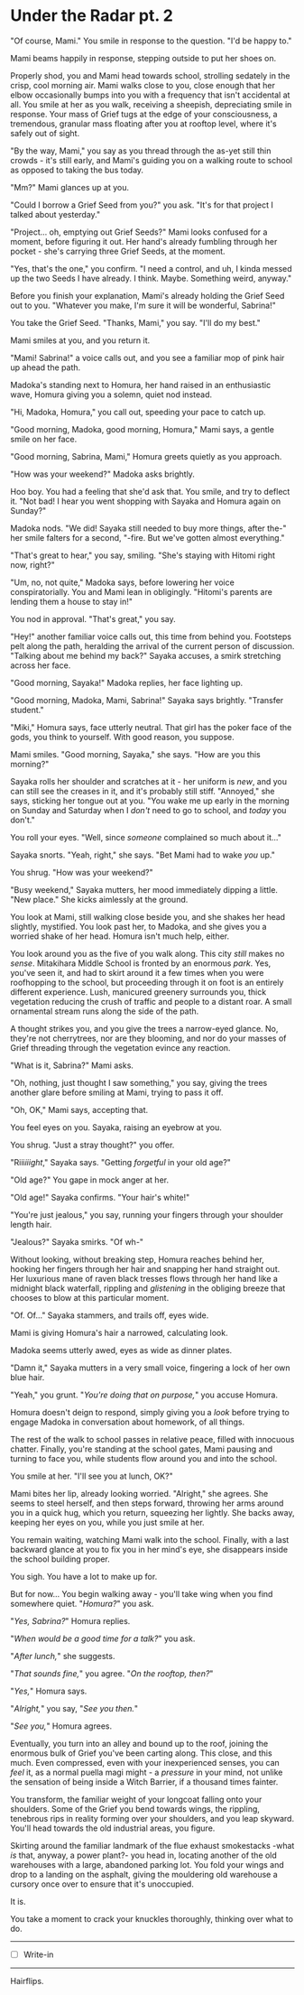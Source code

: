 # Under the Radar pt. 2

"Of course, Mami." You smile in response to the question. "I'd be happy to."

Mami beams happily in response, stepping outside to put her shoes on.

Properly shod, you and Mami head towards school, strolling sedately in the crisp, cool morning air. Mami walks close to you, close enough that her elbow occasionally bumps into you with a frequency that isn't accidental at all. You smile at her as you walk, receiving a sheepish, depreciating smile in response. Your mass of Grief tugs at the edge of your consciousness, a tremendous, granular mass floating after you at rooftop level, where it's safely out of sight.

"By the way, Mami," you say as you thread through the as-yet still thin crowds - it's still early, and Mami's guiding you on a walking route to school as opposed to taking the bus today.

"Mm?" Mami glances up at you.

"Could I borrow a Grief Seed from you?" you ask. "It's for that project I talked about yesterday."

"Project... oh, emptying out Grief Seeds?" Mami looks confused for a moment, before figuring it out. Her hand's already fumbling through her pocket - she's carrying three Grief Seeds, at the moment.

"Yes, that's the one," you confirm. "I need a control, and uh, I kinda messed up the two Seeds I have already. I think. Maybe. Something weird, anyway."

Before you finish your explanation, Mami's already holding the Grief Seed out to you. "Whatever you make, I'm sure it will be wonderful, Sabrina!"

You take the Grief Seed. "Thanks, Mami," you say. "I'll do my best."

Mami smiles at you, and you return it.

"Mami! Sabrina!" a voice calls out, and you see a familiar mop of pink hair up ahead the path.

Madoka's standing next to Homura, her hand raised in an enthusiastic wave, Homura giving you a solemn, quiet nod instead.

"Hi, Madoka, Homura," you call out, speeding your pace to catch up.

"Good morning, Madoka, good morning, Homura," Mami says, a gentle smile on her face.

"Good morning, Sabrina, Mami," Homura greets quietly as you approach.

"How was your weekend?" Madoka asks brightly.

Hoo boy. You had a feeling that she'd ask that. You smile, and try to deflect it. "Not bad! I hear you went shopping with Sayaka and Homura again on Sunday?"

Madoka nods. "We did! Sayaka still needed to buy more things, after the-" her smile falters for a second, "-fire. But we've gotten almost everything."

"That's great to hear," you say, smiling. "She's staying with Hitomi right now, right?"

"Um, no, not quite," Madoka says, before lowering her voice conspiratorially. You and Mami lean in obligingly. "Hitomi's parents are lending them a house to stay in!"

You nod in approval. "That's great," you say.

"Hey!" another familiar voice calls out, this time from behind you. Footsteps pelt along the path, heralding the arrival of the current person of discussion. "Talking about me behind my back?" Sayaka accuses, a smirk stretching across her face.

"Good morning, Sayaka!" Madoka replies, her face lighting up.

"Good morning, Madoka, Mami, Sabrina!" Sayaka says brightly. "Transfer student."

"Miki," Homura says, face utterly neutral. That girl has the poker face of the gods, you think to yourself. With good reason, you suppose.

Mami smiles. "Good morning, Sayaka," she says. "How are you this morning?"

Sayaka rolls her shoulder and scratches at it - her uniform is *new*, and you can still see the creases in it, and it's probably still stiff. "Annoyed," she says, sticking her tongue out at you. "You wake me up early in the morning on Sunday and Saturday when I *don't* need to go to school, and *today* you don't."

You roll your eyes. "Well, since *someone* complained so much about it..."

Sayaka snorts. "Yeah, right," she says. "Bet Mami had to wake *you* up."

You shrug. "How was your weekend?"

"Busy weekend," Sayaka mutters, her mood immediately dipping a little. "New place." She kicks aimlessly at the ground.

You look at Mami, still walking close beside you, and she shakes her head slightly, mystified. You look past her, to Madoka, and she gives you a worried shake of her head. Homura isn't much help, either.

You look around you as the five of you walk along. This city *still* makes no *sense*. Mitakihara Middle School is fronted by an enormous *park*. Yes, you've seen it, and had to skirt around it a few times when you were roofhopping to the school, but proceeding through it on foot is an entirely different experience. Lush, manicured greenery surrounds you, thick vegetation reducing the crush of traffic and people to a distant roar. A small ornamental stream runs along the side of the path.

A thought strikes you, and you give the trees a narrow-eyed glance. No, they're not cherry[](http://i.imgur.com/OqJelFw.jpg)trees, nor are they blooming, and nor do your masses of Grief threading through the vegetation evince any reaction.

"What is it, Sabrina?" Mami asks.

"Oh, nothing, just thought I saw something," you say, giving the trees another glare before smiling at Mami, trying to pass it off.

"Oh, OK," Mami says, accepting that.

You feel eyes on you. Sayaka, raising an eyebrow at you.

You shrug. "Just a stray thought?" you offer.

"Riii*iiight*," Sayaka says. "Getting *forgetful* in your old age?"

"Old age?" You gape in mock anger at her.

"Old age!" Sayaka confirms. "Your hair's white!"

"You're just jealous," you say, running your fingers through your shoulder length hair.

"Jealous?" Sayaka smirks. "Of wh-"

Without looking, without breaking step, Homura reaches behind her, hooking her fingers through her hair and snapping her hand straight out. Her luxurious mane of raven black tresses flows through her hand like a midnight black waterfall, rippling and *glistening* in the obliging breeze that chooses to blow at this particular moment.

"Of. Of..." Sayaka stammers, and trails off, eyes wide.

Mami is giving Homura's hair a narrowed, calculating look.

Madoka seems utterly awed, eyes as wide as dinner plates.

"Damn it," Sayaka mutters in a very small voice, fingering a lock of her own blue hair.

"Yeah," you grunt. "*You're doing that on purpose,*" you accuse Homura.

Homura doesn't deign to respond, simply giving you a *look* before trying to engage Madoka in conversation about homework, of all things.

The rest of the walk to school passes in relative peace, filled with innocuous chatter. Finally, you're standing at the school gates, Mami pausing and turning to face you, while students flow around you and into the school.

You smile at her. "I'll see you at lunch, OK?"

Mami bites her lip, already looking worried. "Alright," she agrees. She seems to steel herself, and then steps forward, throwing her arms around you in a quick hug, which you return, squeezing her lightly. She backs away, keeping her eyes on you, while you just smile at her.

You remain waiting, watching Mami walk into the school. Finally, with a last backward glance at you to fix you in her mind's eye, she disappears inside the school building proper.

You sigh. You have a lot to make up for.

But for now\... You begin walking away - you'll take wing when you find somewhere quiet. "*Homura?*" you ask.

"*Yes, Sabrina?*" Homura replies.

"*When would be a good time for a talk?*" you ask.

"*After lunch,*" she suggests.

"*That sounds fine,*" you agree. "*On the rooftop, then?*"

"*Yes,*" Homura says.

"*Alright,*" you say, "*See you then.*"

"*See you,*" Homura agrees.

Eventually, you turn into an alley and bound up to the roof, joining the enormous bulk of Grief you've been carting along. This close, and this much. Even compressed, even with your inexperienced senses, you can *feel* it, as a normal puella magi might - a *pressure* in your mind, not unlike the sensation of being inside a Witch Barrier, if a thousand times fainter.

You transform, the familiar weight of your longcoat falling onto your shoulders. Some of the Grief you bend towards wings, the rippling, tenebrous rips in reality forming over your shoulders, and you leap skyward. You'll head towards the old industrial areas, you figure.

Skirting around the familiar landmark of the flue exhaust smokestacks -what *is* that, anyway, a power plant?- you head in, locating another of the old warehouses with a large, abandoned parking lot. You fold your wings and drop to a landing on the asphalt, giving the mouldering old warehouse a cursory once over to ensure that it's unoccupied.

It is.

You take a moment to crack your knuckles thoroughly, thinking over what to do.

---

- [ ] Write-in

---

Hairflips.
